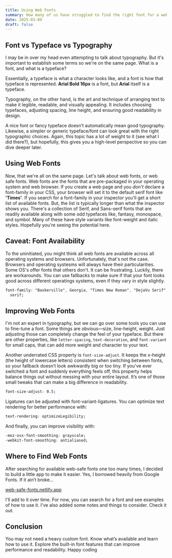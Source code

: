 ```yaml
---
title: Using Web Fonts
summary: How many of us have struggled to find the right font for a web project? Our first instinct is to use a custom font via a CDN or self-host it. We overlook web-safe fonts because we usually don't know what's available. But what if you could have the performance benefits without compromising style (too much)? Let's talk about it.
date: 2025-03-09
draft: false
---
```


<h2>Font vs Typeface vs Typography</h2>
<p>
    I may be in over my head even attempting to talk about typography. But it's important to establish some terms so we're on the same page. What is a font, and what is a typeface?
</p>
<p>
    Essentially, a typeface is what a character looks like, and a font is how that typeface is represented. <strong>Arial Bold 16px</strong> is a font, but <strong>Arial</strong> itself is a typeface.
</p>
<p>
    Typography, on the other hand, is the art and technique of arranging text to make it legible, readable, and visually appealing. It includes choosing typefaces, adjusting spacing, line height, and ensuring good readability in design.
</p>
<p>
    A nice font or fancy typeface doesn’t automatically mean good typography. Likewise, a simpler or generic typeface/font can look great with the right typographic choices. Again, this topic has a lot of weight to it (see what I did there?), but hopefully, this gives you a high-level perspective so you can dive deeper later.
</p>

<h2>Using Web Fonts</h2>
<p>
    Now, that we're all on the same page. Let's talk about web fonts, or web safe fonts. Web fonts are the fonts that are pre-packaged in your operating system and web browser. If you create a web page and you <em>don't</em> declare a font-family in your CSS, your browser will set it to the default serif font like <strong>'Times'</strong>. If you search for a font-family in your inspector you'll get a short list of available fonts. But, the list is typically longer than what the inspector shows you. There's a collection of Serif, and Sans-serif fonts that are readily available along with some odd typefaces like, fantasy, monospace, and symbol. Many of these have style variants like font-weight and italic styles. Hopefully you're seeing the potential here. 
</p>

<h2>Caveat: Font Availability</h2>
<p>
    To the uninitiated, you might think all web fonts are available across all operating systems and browsers. Unfortunately, that's not the case. Browsers and operating systesms will always have their particularities. Some OS's offer fonts that others don't. It can be frustrating. Luckily, there are workarounds. You can use fallbacks to make sure if that your font looks good across different operatings systems, even if they vary in style slightly.  
</p>

```css
font-family: "Baskerville", Georgia, "Times New Roman", "DejaVu Serif", Times,
  serif;
```

<h2>Improving Web Fonts</h2>
<p>
    I'm not an expert in typography, but we can go over some tools you can use to fine-tune a font. Some things are obvious—size, line-height, weight. Just adjusting those can completely change the feel of your typeface. But there are other properties, like <code>letter-spacing</code>, <code>text-decoration</code>, and <code>font-variant</code> for small caps, that can add more weight and character to your text.
</p>
<p>
    Another underrated CSS property is <code>font-size-adjust</code>. It keeps the x-height (the height of lowercase letters) consistent when switching between fonts, so your fallback doesn’t look awkwardly big or too tiny. If you've ever switched a font and suddenly everything feels off, this property helps balance things out without messing with your entire layout. It’s one of those small tweaks that can make a big difference in readability.
</p>

```css
font-size-adjust: 0.5;
```

<p>
    Ligatures can be adjusted with font-variant-ligatures. You can optimize text rendering for better performance with:
</p>

```css
text-rendering: optimizeLegibility;
```

<p>
    And finally, you can improve visibility with:
</p>

```css
-moz-osx-font-smoothing: grayscale;
-webkit-font-smoothing: antialiased;
```

<h2>Where to Find Web Fonts</h2>
<p>
    After searching for available web-safe fonts one too many times, I decided to build a little app to make it easier. Yes, I borrowed heavily from Google Fonts. If it ain’t broke…
</p>
<p>
    <a href="https://web-safe-fonts.netlify.app" title="open web safe fonts app" target="_blank">web-safe-fonts.netlify.app</a>
</p>
<p>I'll add to it over time. For now, you can search for a font and see examples of how to use it. I've also added some notes and things to consider. Check it out.</p>

<h2>Conclusion</h2>
<p>
    You may not need a heavy custom font. Know what’s available and learn how to use it. Explore the built-in font features that can improve performance and readability. Happy coding 
</p>
